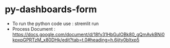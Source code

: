 # py-dashboards-form
- To run the python code use : stremlit run <python file name>
- Process Document : https://docs.google.com/document/d/18fv31HbGulOBk80_gQmAvkBNi0kpxpGPRTzM_x80DHk/edit?tab=t.0#heading=h.6ijty0bltxp5
